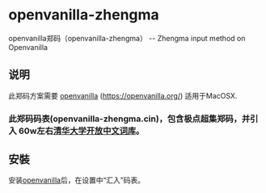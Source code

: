 # openvanilla-zhengma

 openvanilla郑码（openvanilla-zhengma） -- Zhengma input method on Openvanilla


## 说明
此郑码方案需要 [openvanilla](https://openvanilla.org/)    (https://openvanilla.org/)  适用于MacOSX.



### 此郑码码表(openvanilla-zhengma.cin)，包含极点超集郑码，并引入 60w左右[清华大学开放中文词库](http://thuocl.thunlp.org/)。



## 安裝

安装[openvanilla](https://openvanilla.org/)后，在设置中“汇入”码表。  
